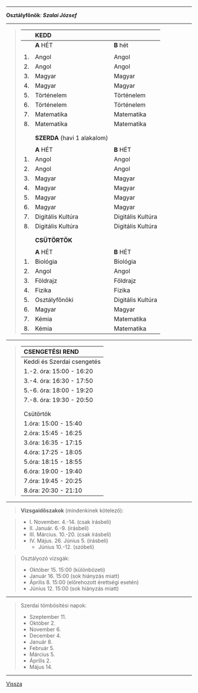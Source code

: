 
---

**Osztályfőnök**: ***Szalai József***

---

> |  | KEDD |  |
> | :-- | :-- | :-- |
> |  | **A** HÉT | **B** hét |
> |  |  |  |
> | 1. | Angol | Angol |
> | 2. | Angol | Angol |
> | 3. | Magyar | Magyar |
> | 4. | Magyar | Magyar |
> | 5. | Történelem | Történelem |
> | 6. | Történelem | Történelem |
> | 7. | Matematika | Matematika |
> | 8. | Matematika | Matematika |
> |  |  |  |
> |  |  |  |
> |  | **SZERDA** (havi 1 alakalom) |  |
> |  |  |  |
> |  | **A** HÉT | **B** HÉT |
> | 1. | Angol | Angol |
> | 2. | Angol | Angol |
> | 3. | Magyar | Magyar |
> | 4. | Magyar | Magyar |
> | 5. | Magyar | Magyar |
> | 6. | Magyar | Magyar |
> | 7. | Digitális Kultúra | Digitális Kultúra |
> | 8. | Digitális Kultúra | Digitális Kultúra |
> |  |  |  |
> |  |  |  |
> |  | **CSÜTÖRTÖK** |  |
> |  |  |  |
> |  | **A** HÉT | **B** HÉT |
> | 1. | Biológia | Biológia |
> | 2. | Angol | Angol |
> | 3. | Földrajz | Földrajz |
> | 4. | Fizika | Fizika |
> | 5. | Osztályfőnöki | Digitális Kultúra |
> | 6. | Magyar | Magyar |
> | 7. | Kémia | Matematika |
> | 8. | Kémia | Matematika |

---

> | CSENGETÉSI REND |
> | :-- |
> | Keddi és Szerdai csengetés |
> | 1.-2. óra: 15:00 - 16:20 |
> | 3.-4. óra: 16:30 - 17:50 |
> | 5.-6. óra: 18:00 - 19:20 |
> | 7.-8. óra: 19:30 - 20:50 |
> |  |
> |  |
> | Csütörtök |
> | 1.óra: 15:00 - 15:40 |
> | 2.óra: 15:45 - 16:25 |
> | 3.óra: 16:35 - 17:15 |
> | 4.óra: 17:25 - 18:05 |
> | 5.óra: 18:15 - 18:55 |
> | 6.óra: 19:00 - 19:40 |
> | 7.óra: 19:45 - 20:25 |
> | 8.óra: 20:30 - 21:10 |

---

> **Vizsgaidőszakok** (mindenkinek kötelező):

> - I. November. 4.-14. (csak írásbeli)
> - II. Január. 6.-9. (írásbeli)
> - III. Március. 10.-20. (csak írásbeli)
> - IV. Május. 26. Június 5. (írásbeli)
>    - Június 10.-12. (szóbeli)

> Osztályozó vizsgák:
>
> - Október 15. 15:00 (különbözeti)
> - Január 16. 15:00 (sok hiányzás miatt)
> - Április 8. 15:00 (előrehozott érettségi esetén)
> - Június 12. 15:00 (sok hiányzás miatt)

---

> Szerdai tömbösítési napok:
>
> - Szeptember 11.
> - Október 2.
> - November 6.
> - December 4.
> - Január 8.
> - Február 5.
> - Március 5.
> - Április 2.
> - Május 14.

---

[Vissza](../../../README.md)
